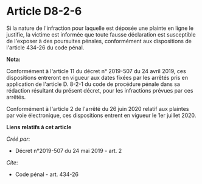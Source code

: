 # Article D8-2-6

Si la nature de l'infraction pour laquelle est déposée une plainte en ligne le justifie, la victime est informée que toute
fausse déclaration est susceptible de l'exposer à des poursuites pénales, conformément aux dispositions de l'article 434-26
du code pénal.

**Nota:**

Conformément à l'article 11 du décret n° 2019-507 du 24 avril 2019, ces dispositions entreront en vigueur aux dates fixées
par les arrêtés pris en application de l'article D. 8-2-1 du code de procédure pénale dans sa rédaction résultant du présent
décret, pour les infractions prévues par ces arrêtés.

Conformément à l'article 2 de l'arrêté du 26 juin 2020 relatif aux plaintes par voie électronique, ces dispositions entrent
en vigueur le 1er juillet 2020.

**Liens relatifs à cet article**

_Créé par_:

  - Décret n°2019-507 du 24 mai 2019 - art. 2

_Cite_:

  - Code pénal - art. 434-26
